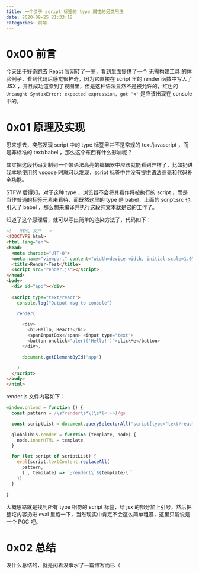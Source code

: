 ```yaml
---
title: 一个关于 script 标签的 type 属性的另类用法
date: 2020-09-25 21:33:18
categories: 前端
---
```


# 0x00 前言

今天出于好奇跑去 React 官网转了一圈，看到里面提供了一个 [无需构建工具](https://raw.githubusercontent.com/reactjs/reactjs.org/master/static/html/single-file-example.html) 的体验例子，看到代码后感觉很神奇，因为它直接在 script 里的 render 函数中写入了 JSX ，并且成功渲染到了视图里，但是这种语法显然不是被允许的，红色的 `Uncaught SyntaxError: expected expression, got '<'` 是应该出现在 console 中的。

# 0x01 原理及实现

思来想去，突然发现 script 中的 type 标签里并不是常规的 text/javascript ，而是非标准的 text/babel ，那么这个东西有什么影响呢？

其实把这段代码复制到一个带语法高亮的编辑器中应该就能看到异样了，比如扔进我本地使用的 vscode 时就可以发现，script 标签中并没有提供语法高亮和代码补全功能。

STFW 后得知，对于这种 type ，浏览器不会将其看作将被执行的 script ，而是当作普通的标签元素来看待，而既然这里的 type 是 babel，上面的 script:src 也引入了 babel ，那么想来编译并执行这段纯文本就是它的工作了。

知道了这个原理后，就可以写出简单的渲染方法了，代码如下：

```html
<!-- HTML 文件 -->
<!DOCTYPE html>
<html lang="en">
<head>
  <meta charset="UTF-8">
  <meta name="viewport" content="width=device-width, initial-scale=1.0">
  <title>Render-Test</title>
  <script src="render.js"></script>
</head>
<body>
  <div id="app"></div>
  
  <script type="text/react">
    console.log("Output msg to console")

    render(

      <div>
        <h1>Hello, React!</h1>
        <spanInputBox</span> <input type="text">
        <button onclick="alert('Hello!')">clickMe</button>
      </div>,

      document.getElementById('app')

    )
  </script>
</body>
</html>
```

render.js 文件内容如下：

```javascript
window.onload = function () {
  const pattern = /\s*render\s*\(\s*(<.+>)/gs

  const scriptList = document.querySelectorAll('script[type="text/react"]')

  globalThis.render = function (template, node) {
    node.innerHTML = template
  }

  for (let script of scriptList) {
    eval(script.textContent.replaceAll(
      pattern,
      (_, template) => `;render(\`${template}\``       
    ))
  }

}
```

大概思路就是找到所有 type 相符的 script 标签，给 jsx 的部分加上引号，然后把整坨内容扔进 eval 里跑一下，当然现实中肯定不会这么简单粗暴，这里只能说是一个 POC 吧。

# 0x02 总结

没什么总结的，就是闲着没事水了一篇博客而已（
